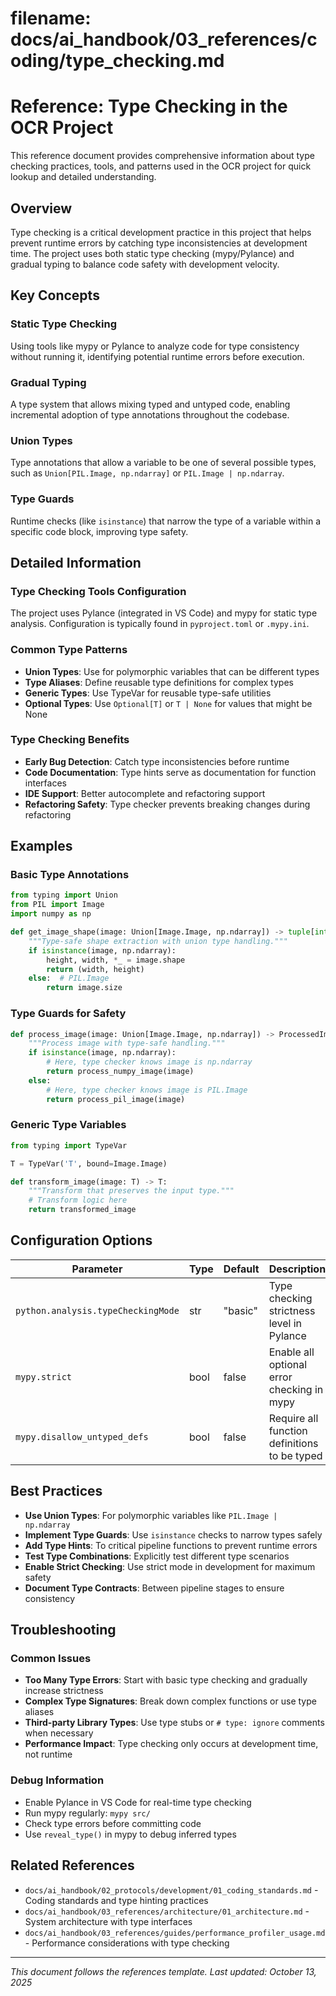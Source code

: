 # **filename: docs/ai_handbook/03_references/coding/type_checking.md**
<!-- ai_cue:priority=high -->
<!-- ai_cue:use_when=type_checking,mypy,pylance,typing -->

# **Reference: Type Checking in the OCR Project**

This reference document provides comprehensive information about type checking practices, tools, and patterns used in the OCR project for quick lookup and detailed understanding.

## **Overview**

Type checking is a critical development practice in this project that helps prevent runtime errors by catching type inconsistencies at development time. The project uses both static type checking (mypy/Pylance) and gradual typing to balance code safety with development velocity.

## **Key Concepts**

### **Static Type Checking**
Using tools like mypy or Pylance to analyze code for type consistency without running it, identifying potential runtime errors before execution.

### **Gradual Typing**
A type system that allows mixing typed and untyped code, enabling incremental adoption of type annotations throughout the codebase.

### **Union Types**
Type annotations that allow a variable to be one of several possible types, such as `Union[PIL.Image, np.ndarray]` or `PIL.Image | np.ndarray`.

### **Type Guards**
Runtime checks (like `isinstance`) that narrow the type of a variable within a specific code block, improving type safety.

## **Detailed Information**

### **Type Checking Tools Configuration**
The project uses Pylance (integrated in VS Code) and mypy for static type analysis. Configuration is typically found in `pyproject.toml` or `.mypy.ini`.

### **Common Type Patterns**
- **Union Types**: Use for polymorphic variables that can be different types
- **Type Aliases**: Define reusable type definitions for complex types
- **Generic Types**: Use TypeVar for reusable type-safe utilities
- **Optional Types**: Use `Optional[T]` or `T | None` for values that might be None

### **Type Checking Benefits**
- **Early Bug Detection**: Catch type inconsistencies before runtime
- **Code Documentation**: Type hints serve as documentation for function interfaces
- **IDE Support**: Better autocomplete and refactoring support
- **Refactoring Safety**: Type checker prevents breaking changes during refactoring

## **Examples**

### **Basic Type Annotations**
```python
from typing import Union
from PIL import Image
import numpy as np

def get_image_shape(image: Union[Image.Image, np.ndarray]) -> tuple[int, int]:
    """Type-safe shape extraction with union type handling."""
    if isinstance(image, np.ndarray):
        height, width, *_ = image.shape
        return (width, height)
    else:  # PIL.Image
        return image.size
```

### **Type Guards for Safety**
```python
def process_image(image: Union[Image.Image, np.ndarray]) -> ProcessedImage:
    """Process image with type-safe handling."""
    if isinstance(image, np.ndarray):
        # Here, type checker knows image is np.ndarray
        return process_numpy_image(image)
    else:
        # Here, type checker knows image is PIL.Image
        return process_pil_image(image)
```

### **Generic Type Variables**
```python
from typing import TypeVar

T = TypeVar('T', bound=Image.Image)

def transform_image(image: T) -> T:
    """Transform that preserves the input type."""
    # Transform logic here
    return transformed_image
```

## **Configuration Options**

| Parameter | Type | Default | Description |
|-----------|------|---------|-------------|
| `python.analysis.typeCheckingMode` | str | "basic" | Type checking strictness level in Pylance |
| `mypy.strict` | bool | false | Enable all optional error checking in mypy |
| `mypy.disallow_untyped_defs` | bool | false | Require all function definitions to be typed |

## **Best Practices**

- **Use Union Types**: For polymorphic variables like `PIL.Image | np.ndarray`
- **Implement Type Guards**: Use `isinstance` checks to narrow types safely
- **Add Type Hints**: To critical pipeline functions to prevent runtime errors
- **Test Type Combinations**: Explicitly test different type scenarios
- **Enable Strict Checking**: Use strict mode in development for maximum safety
- **Document Type Contracts**: Between pipeline stages to ensure consistency

## **Troubleshooting**

### **Common Issues**
- **Too Many Type Errors**: Start with basic type checking and gradually increase strictness
- **Complex Type Signatures**: Break down complex functions or use type aliases
- **Third-party Library Types**: Use type stubs or `# type: ignore` comments when necessary
- **Performance Impact**: Type checking only occurs at development time, not runtime

### **Debug Information**
- Enable Pylance in VS Code for real-time type checking
- Run mypy regularly: `mypy src/`
- Check type errors before committing code
- Use `reveal_type()` in mypy to debug inferred types

## **Related References**

- `docs/ai_handbook/02_protocols/development/01_coding_standards.md` - Coding standards and type hinting practices
- `docs/ai_handbook/03_references/architecture/01_architecture.md` - System architecture with type interfaces
- `docs/ai_handbook/03_references/guides/performance_profiler_usage.md` - Performance considerations with type checking

---

*This document follows the references template. Last updated: October 13, 2025*
